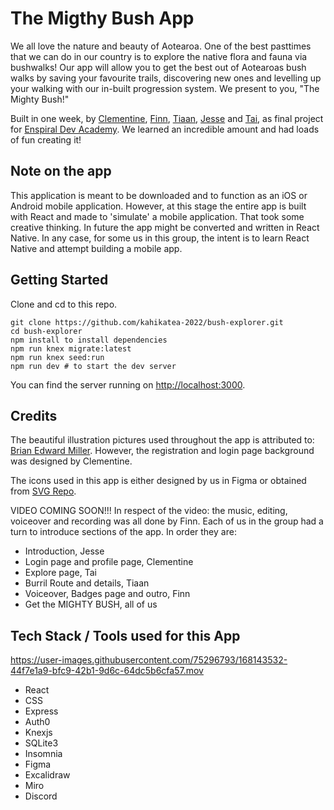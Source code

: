 # The Migthy Bush App

We all love the nature and beauty of Aotearoa. One of the best pasttimes that we can do in our country is to explore the native flora and fauna via bushwalks! Our app will allow you to get the best out of Aotearoas bush walks by saving your favourite trails, discovering new ones and levelling up your walking with our in-built progression system. We present to you, "The Mighty Bush!"

Built in one week, by [Clementine](https://github.com/clementine-smart), [Finn](https://github.com/MsFinnJ), [Tiaan](https://github.com/tiaan-jonker), [Jesse](https://github.com/jesse-reeves) and [Tai](https://github.com/atmour-tai-mourie), as final project for [Enspiral Dev Academy](https://devacademy.co.nz/?gclid=Cj0KCQjwgYSTBhDKARIsAB8Kuktbb0DWX4Q7kk5pH-HMplNUiMBA60xYTWzpVqCMnxMTEKjYY5zl0_waAg0aEALw_wcB). We learned an incredible amount and had loads of fun creating it!

## Note on the app

This application is meant to be downloaded and to function as an iOS or Android mobile application. However, at this stage the entire app is built with React and made to 'simulate' a mobile application. That took some creative thinking. In future the app might be converted and written in React Native. In any case, for some us in this group, the intent is to learn React Native and attempt building a mobile app. 

## Getting Started

Clone and cd to this repo.

```shell
git clone https://github.com/kahikatea-2022/bush-explorer.git
cd bush-explorer
npm install to install dependencies
npm run knex migrate:latest
npm run knex seed:run
npm run dev # to start the dev server
```

You can find the server running on [http://localhost:3000](http://localhost:3000).

## Credits

The beautiful illustration pictures used throughout the app is attributed to: [Brian Edward Miller](https://dribbble.com/bemocs). However, the registration and login page background was designed by Clementine. 

The icons used in this app is either designed by us in Figma or obtained from [SVG Repo](https://www.svgrepo.com/).

VIDEO COMING SOON!!!
In respect of the video: the music, editing, voiceover and recording was all done by Finn. Each of us in the group had a turn to introduce sections of the app. In order they are:
- Introduction, Jesse
- Login page and profile page, Clementine
- Explore page, Tai
- Burril Route and details, Tiaan
- Voiceover, Badges page and outro, Finn
- Get the MIGHTY BUSH, all of us

## Tech Stack / Tools used for this App


https://user-images.githubusercontent.com/75296793/168143532-44f7e1a9-bfc9-42b1-9d6c-64dc5b6cfa57.mov


- React
- CSS
- Express
- Auth0
- Knexjs
- SQLite3
- Insomnia
- Figma
- Excalidraw 
- Miro
- Discord
